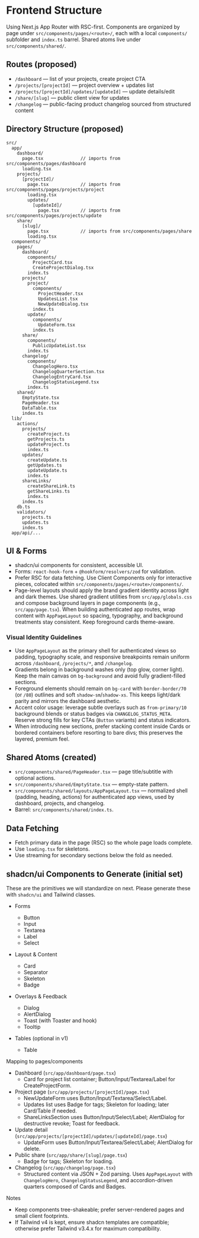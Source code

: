 # Frontend Structure

Using Next.js App Router with RSC-first. Components are organized by page under `src/components/pages/<route>/`, each with a local `components/` subfolder and `index.ts` barrel. Shared atoms live under `src/components/shared/`.

## Routes (proposed)
- `/dashboard` — list of your projects, create project CTA
- `/projects/[projectId]` — project overview + updates list
- `/projects/[projectId]/updates/[updateId]` — update details/edit
- `/share/[slug]` — public client view for updates
- `/changelog` — public-facing product changelog sourced from structured content

## Directory Structure (proposed)
```
src/
  app/
    dashboard/
      page.tsx              // imports from src/components/pages/dashboard
      loading.tsx
    projects/
      [projectId]/
        page.tsx            // imports from src/components/pages/projects/project
        loading.tsx
        updates/
          [updateId]/
            page.tsx        // imports from src/components/pages/projects/update
    share/
      [slug]/
        page.tsx            // imports from src/components/pages/share
        loading.tsx
  components/
    pages/
      dashboard/
        components/
          ProjectCard.tsx
          CreateProjectDialog.tsx
        index.ts
      projects/
        project/
          components/
            ProjectHeader.tsx
            UpdatesList.tsx
            NewUpdateDialog.tsx
          index.ts
        update/
          components/
            UpdateForm.tsx
          index.ts
      share/
        components/
          PublicUpdateList.tsx
        index.ts
      changelog/
        components/
          ChangelogHero.tsx
          ChangelogQuarterSection.tsx
          ChangelogEntryCard.tsx
          ChangelogStatusLegend.tsx
        index.ts
    shared/
      EmptyState.tsx
      PageHeader.tsx
      DataTable.tsx
      index.ts
  lib/
    actions/
      projects/
        createProject.ts
        getProjects.ts
        updateProject.ts
        index.ts
      updates/
        createUpdate.ts
        getUpdates.ts
        updateUpdate.ts
        index.ts
      shareLinks/
        createShareLink.ts
        getShareLinks.ts
        index.ts
      index.ts
    db.ts
    validators/
      projects.ts
      updates.ts
      index.ts
  app/api/...
```

## UI & Forms
- shadcn/ui components for consistent, accessible UI.
- Forms: `react-hook-form` + `@hookform/resolvers/zod` for validation.
- Prefer RSC for data fetching. Use Client Components only for interactive pieces, colocated within `src/components/pages/<route>/components/`.
- Page-level layouts should apply the brand gradient identity across light and dark themes. Use shared gradient utilities from `src/app/globals.css` and compose background layers in page components (e.g., `src/app/page.tsx`). When building authenticated app routes, wrap content with `AppPageLayout` so spacing, typography, and background treatments stay consistent. Keep foreground cards theme-aware.

### Visual Identity Guidelines
- Use `AppPageLayout` as the primary shell for authenticated views so padding, typography scale, and responsive breakpoints remain uniform across `/dashboard`, `/projects/*`, and `/changelog`.
- Gradients belong in background washes only (top glow, corner light). Keep the main canvas on `bg-background` and avoid fully gradient-filled sections.
- Foreground elements should remain on `bg-card` with `border-border/70` (or `/80`) outlines and soft `shadow-sm`/`shadow-xs`. This keeps light/dark parity and mirrors the dashboard aesthetic.
- Accent color usage: leverage subtle overlays such as `from-primary/10` background blends or status badges via `CHANGELOG_STATUS_META`. Reserve strong fills for key CTAs (`Button` variants) and status indicators.
- When introducing new sections, prefer stacking content inside Cards or bordered containers before resorting to bare divs; this preserves the layered, premium feel.

## Shared Atoms (created)
- `src/components/shared/PageHeader.tsx` — page title/subtitle with optional actions.
- `src/components/shared/EmptyState.tsx` — empty-state pattern.
- `src/components/shared/layouts/AppPageLayout.tsx` — normalized shell (padding, heading, actions) for authenticated app views, used by dashboard, projects, and changelog.
- Barrel: `src/components/shared/index.ts`.

## Data Fetching
- Fetch primary data in the page (RSC) so the whole page loads complete.
- Use `loading.tsx` for skeletons.
- Use streaming for secondary sections below the fold as needed.

## shadcn/ui Components to Generate (initial set)
These are the primitives we will standardize on next. Please generate these with `shadcn/ui` and Tailwind classes.

- Forms
  - Button
  - Input
  - Textarea
  - Label
  - Select

- Layout & Content
  - Card
  - Separator
  - Skeleton
  - Badge

- Overlays & Feedback
  - Dialog
  - AlertDialog
  - Toast (with Toaster and hook)
  - Tooltip

- Tables (optional in v1)
  - Table

Mapping to pages/components
- Dashboard (`src/app/dashboard/page.tsx`)
  - Card for project list container; Button/Input/Textarea/Label for CreateProjectForm.
- Project page (`src/app/projects/[projectId]/page.tsx`)
  - NewUpdateForm uses Button/Input/Textarea/Select/Label.
  - Updates list uses Badge for tags; Skeleton for loading; later Card/Table if needed.
  - ShareLinksSection uses Button/Input/Select/Label; AlertDialog for destructive revoke; Toast for feedback.
- Update detail (`src/app/projects/[projectId]/updates/[updateId]/page.tsx`)
  - UpdateForm uses Button/Input/Textarea/Select/Label; AlertDialog for delete.
- Public share (`src/app/share/[slug]/page.tsx`)
  - Badge for tags; Skeleton for loading.
- Changelog (`src/app/changelog/page.tsx`)
  - Structured content via JSON + Zod parsing. Uses `AppPageLayout` with `ChangelogHero`, `ChangelogStatusLegend`, and accordion-driven quarters composed of Cards and Badges.

Notes
- Keep components tree-shakeable; prefer server-rendered pages and small client footprints.
- If Tailwind v4 is kept, ensure shadcn templates are compatible; otherwise prefer Tailwind v3.4.x for maximum compatibility.
